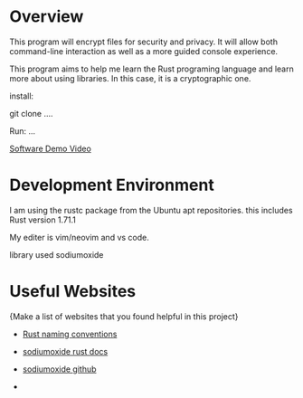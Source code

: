 # Overview
This program will encrypt files for security and privacy. It will allow both command-line interaction 
as well as a more guided console experience.

This program aims to help me learn the Rust programing language and learn more about
using libraries. In this case, it is a cryptographic one.

install:

git clone ....

Run:
...

[Software Demo Video](http://youtube.link.goes.here)

# Development Environment

I am using the rustc package from the Ubuntu apt repositories.
this includes Rust version 1.71.1

My editer is vim/neovim and vs code.

library used sodiumoxide

# Useful Websites

{Make a list of websites that you found helpful in this project}
* [Rust naming conventions](https://rust-lang.github.io/api-guidelines/naming.html#:~:text=Basic%20Rust%20naming%20conventions%20are%20described%20in%20RFC%20430.&text=snake_case!&text=In%20UpperCamelCase%20%2C%20acronyms%20and%20contractions,are%20lower%2Dcased:%20is_xid_start%20.)

* [sodiumoxide rust docs](https://docs.rs/sodiumoxide/latest/sodiumoxide/crypto/box_/index.html)

* [sodiumoxide github](https://github.com/sodiumoxide/sodiumoxide)

* []()
